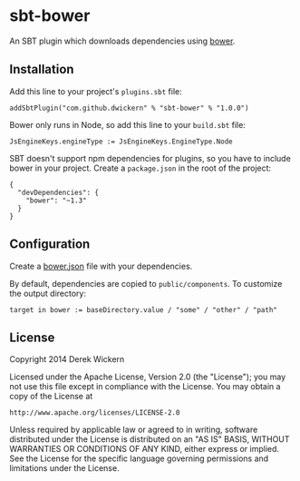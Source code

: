 # sbt-bower

An SBT plugin which downloads dependencies using [bower].

## Installation

Add this line to your project's `plugins.sbt` file:

    addSbtPlugin("com.github.dwickern" % "sbt-bower" % "1.0.0")

Bower only runs in Node, so add this line to your `build.sbt` file:

    JsEngineKeys.engineType := JsEngineKeys.EngineType.Node

SBT doesn't support npm dependencies for plugins, so you have to include bower in your project. Create a `package.json` in the root of the project:

    {
      "devDependencies": {
        "bower": "~1.3"
      }
    }

## Configuration

Create a [bower.json] file with your dependencies.

By default, dependencies are copied to `public/components`. To customize the output directory:

    target in bower := baseDirectory.value / "some" / "other" / "path"

[bower]: http://bower.io/
[bower.json]: http://bower.io/docs/creating-packages/


## License

Copyright 2014 Derek Wickern

Licensed under the Apache License, Version 2.0 (the "License");
you may not use this file except in compliance with the License.
You may obtain a copy of the License at

    http://www.apache.org/licenses/LICENSE-2.0

Unless required by applicable law or agreed to in writing, software
distributed under the License is distributed on an "AS IS" BASIS,
WITHOUT WARRANTIES OR CONDITIONS OF ANY KIND, either express or implied.
See the License for the specific language governing permissions and
limitations under the License.

